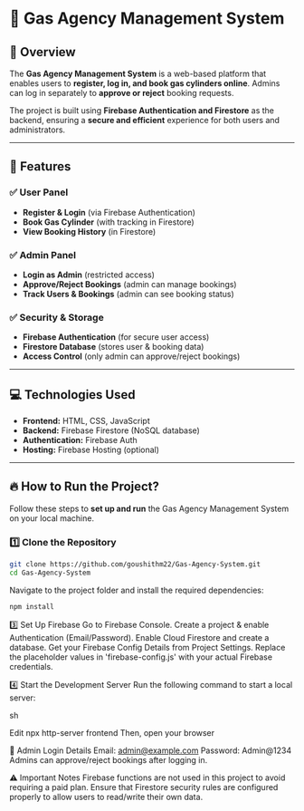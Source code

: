 # 🚀 Gas Agency Management System

## 📌 Overview
The **Gas Agency Management System** is a web-based platform that enables users to **register, log in, and book gas cylinders online**. Admins can log in separately to **approve or reject** booking requests.

The project is built using **Firebase Authentication and Firestore** as the backend, ensuring a **secure and efficient** experience for both users and administrators.

---

## 📂 Features
### ✅ **User Panel**
- **Register & Login** (via Firebase Authentication)
- **Book Gas Cylinder** (with tracking in Firestore)
- **View Booking History** (in Firestore)

### ✅ **Admin Panel**
- **Login as Admin** (restricted access)
- **Approve/Reject Bookings** (admin can manage bookings)
- **Track Users & Bookings** (admin can see booking status)

### ✅ **Security & Storage**
- **Firebase Authentication** (for secure user access)
- **Firestore Database** (stores user & booking data)
- **Access Control** (only admin can approve/reject bookings)

---

## 💻 Technologies Used
- **Frontend:** HTML, CSS, JavaScript
- **Backend:** Firebase Firestore (NoSQL database)
- **Authentication:** Firebase Auth
- **Hosting:** Firebase Hosting (optional)

---

## 🔥 How to Run the Project?
Follow these steps to **set up and run** the Gas Agency Management System on your local machine.

### **1️⃣ Clone the Repository**
```sh
git clone https://github.com/goushithm22/Gas-Agency-System.git
cd Gas-Agency-System
```

Navigate to the project folder and install the required dependencies:
```sh
npm install
```

3️⃣ Set Up Firebase
Go to Firebase Console.
Create a project & enable Authentication (Email/Password).
Enable Cloud Firestore and create a database.
Get your Firebase Config Details from Project Settings.
Replace the placeholder values in 'firebase-config.js' with your actual Firebase credentials.

4️⃣ Start the Development Server
Run the following command to start a local server:

sh

Edit
npx http-server frontend
Then, open your browser

🔑 Admin Login Details
Email: admin@example.com
Password: Admin@1234
Admins can approve/reject bookings after logging in.

⚠️ Important Notes
Firebase functions are not used in this project to avoid requiring a paid plan.
Ensure that Firestore security rules are configured properly to allow users to read/write their own data.
